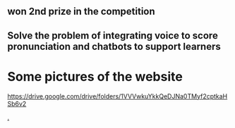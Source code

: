 <h2>won 2nd prize in the competition <h2>
  
<p>Solve the problem of integrating voice to score pronunciation and chatbots to support learners</p>

<h1>Some pictures of the website</h1>

https://drive.google.com/drive/folders/1VVVwkuYkkQeDJNa0TMyf2cptkaHSb6v2

<a href="https://drive.google.com/drive/folders/1VVVwkuYkkQeDJNa0TMyf2cptkaHSb6v2" target="_blank">

.
